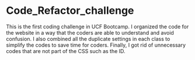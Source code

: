 # Code_Refactor_challenge
This is the first coding challenge in UCF Bootcamp.
I organized the code for the website in a way that the coders are able to understand and avoid confusion.
I also combined all the duplicate settings in each class to simplify the codes to save time for coders.
Finally, I got rid of unnecessary codes that are not part of the CSS such as the ID.